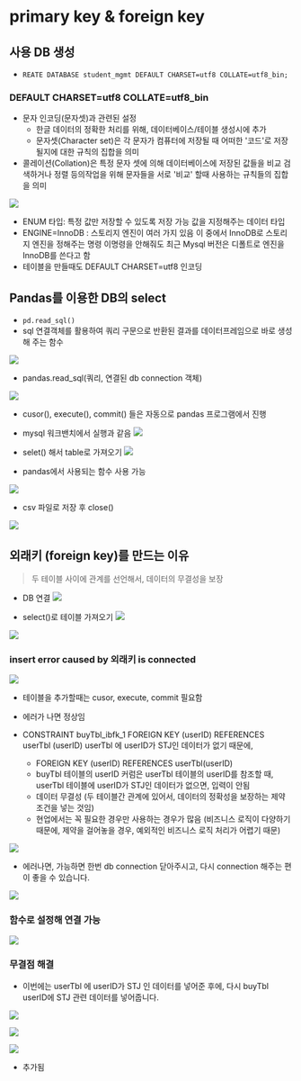 # primary key & foreign key 

## 사용 DB 생성



- `REATE DATABASE student_mgmt DEFAULT CHARSET=utf8 COLLATE=utf8_bin;`

### DEFAULT CHARSET=utf8 COLLATE=utf8_bin
- 문자 인코딩(문자셋)과 관련된 설정
  - 한글 데이터의 정확한 처리를 위해, 데이터베이스/테이블 생성시에 추가
  - 문자셋(Character set)은 각 문자가 컴퓨터에 저장될 때 어떠한 '코드'로 저장될지에 대한 규칙의 집합을 의미
- 콜레이션(Collation)은 특정 문자 셋에 의해 데이터베이스에 저장된 값들을 비교 검색하거나 정렬 등의작업을 위해 문자들을 서로 '비교' 할때 사용하는 규칙들의 집합을 의미

![](2022-08-30-13-19-57.png)

- ENUM 타입: 특정 값만 저장할 수 있도록 저장 가능 값을 지정해주는 데이터 타입
- ENGINE=InnoDB : 스토리지 엔진이 여러 가지 있음 이 중에서 InnoDB로 스토리지 엔진을 정해주는 명령 이명령을 안해줘도 최근 Mysql 버전은 디폴트로 엔진을 InnoDB를 쓴다고 함
- 테이블을 만들때도 DEFAULT CHARSET=utf8 인코딩

## Pandas를 이용한 DB의 select 
- `pd.read_sql()`
- sql 연결객체를 활용하여 쿼리 구문으로 반환된 결과를 데이터프레임으로 바로 생성해 주는 함수

![](2022-08-30-13-23-01.png)


- pandas.read_sql(쿼리, 연결된 db connection 객체)

![](2022-08-30-13-24-06.png)

- cusor(), execute(), commit() 들은 자동으로 pandas 프로그램에서 진행

- mysql 워크밴치에서 실행과 같음
  ![](2022-08-30-13-26-23.png)


- selet() 해서 table로 가져오기 
![](2022-08-30-13-26-53.png)

- pandas에서 사용되는 함수 사용 가능

![](2022-08-30-13-28-04.png)

- csv 파일로 저장 후 close()

![](2022-08-30-13-28-43.png)


























## 외래키 (foreign key)를 만드는 이유
> 두 테이블 사이에 관계를 선언해서, 데이터의 무결성을 보장

- DB 연결 
![](2022-08-30-13-43-34.png)
 

- select()로 테이블 가져오기
![](2022-08-30-13-49-13.png)

![](2022-08-30-13-49-43.png)


### insert error caused by 외래키 is connected
  
![](2022-08-30-13-50-03.png)
- 테이블을 추가할때는 cusor, execute, commit 필요함

- 에러가 나면 정상임
- CONSTRAINT buyTbl_ibfk_1 FOREIGN KEY (userID) REFERENCES userTbl (userID)
userTbl 에 userID가 STJ인 데이터가 없기 때문에,
  - FOREIGN KEY (userID) REFERENCES userTbl(userID)
  - buyTbl 테이블의 userID 커럼은 userTbl 테이블의 userID를 참조할 때, userTbl 테이블에 userID가 STJ인 데이터가 없으면, 입력이 안됨
  - 데이터 무결성 (두 테이블간 관계에 있어서, 데이터의 정확성을 보장하는 제약 조건을 넣는 것임)
  - 현업에서는 꼭 필요한 경우만 사용하는 경우가 많음 (비즈니스 로직이 다양하기 때문에, 제약을 걸어놓을 경우, 예외적인 비즈니스 로직 처리가 어렵기 때문)

![](2022-08-30-14-03-52.png)
- 에러나면, 가능하면 한번 db connection 닫아주시고, 다시 connection 해주는 편이 좋을 수 있습니다.

![](2022-08-30-14-04-30.png)


### 함수로 설정해 연결 가능

![](2022-08-30-14-05-42.png)

### 무결점 해결
- 이번에는 userTbl 에 userID가 STJ 인 데이터를 넣어준 후에, 다시 buyTbl userID에 STJ 관련 데이터를 넣어줍니다.

![](2022-08-30-14-06-25.png)

![](2022-08-30-14-06-44.png)

![](2022-08-30-14-07-37.png)
- 추가됨


